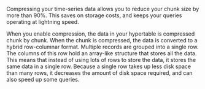 Compressing your time-series data allows you to reduce your chunk size by more
than 90%. This saves on storage costs, and keeps your queries operating at
lightning speed.

When you enable compression, the data in your hypertable is compressed chunk by
chunk. When the chunk is compressed, the data is converted to a hybrid
row-columnar format. Multiple records are grouped into a single row. The columns
of this row hold an array-like structure that stores all the data. This means
that instead of using lots of rows to store the data, it stores the same data in
a single row. Because a single row takes up less disk space than many rows, it
decreases the amount of disk space required, and can also speed up some queries.
